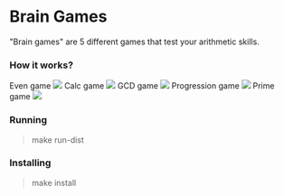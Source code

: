 # Brain Games
"Brain games" are 5 different games that test your arithmetic skills.
### How it works?
Even game
<a href="https://asciinema.org/a/edcayQLbfem3gEVCwHQgg3P9L" target="_blank"><img src="https://asciinema.org/a/edcayQLbfem3gEVCwHQgg3P9L.svg" /></a>
Calc game
<a href="https://asciinema.org/a/4PDwbyPaWLcWj8eZx6WEI3536" target="_blank"><img src="https://asciinema.org/a/4PDwbyPaWLcWj8eZx6WEI3536.svg" /></a>
GCD game
<a href="https://asciinema.org/a/0jZvM27hq09W6uJ5fmFQGp6WW" target="_blank"><img src="https://asciinema.org/a/0jZvM27hq09W6uJ5fmFQGp6WW.svg" /></a>
Progression game
<a href="https://asciinema.org/a/qajbeyCEDEOB2pbh6OPC1m3S2" target="_blank"><img src="https://asciinema.org/a/qajbeyCEDEOB2pbh6OPC1m3S2.svg" /></a>
Prime game
<a href="https://asciinema.org/a/Jx02BjuuUMHgqOISOq7PdtP4x" target="_blank"><img src="https://asciinema.org/a/Jx02BjuuUMHgqOISOq7PdtP4x.svg" /></a>
### Running
>make run-dist
### Installing
>make install
